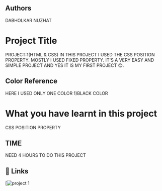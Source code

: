  ## Authors 
 DABHOLKAR NUZHAT 
# Project Title

PROJECT:1(HTML & CSS)
IN THIS PROJECT I USED THE CSS POSITION PROPERTY.
MOSTLY I USED FIXED PROPERTY. IT'S A VERY EASY AND SIMPLE PROJECT AND YES IT IS MY FIRST PROJECT 😊.

## Color Reference
 HERE I  USED ONLY ONE COLOR
 1)BLACK COLOR 

 # What you have learnt in this project
CSS POSITION PROPERTY 

## TIME
 NEED 4 HOURS TO DO THIS PROJECT

## 🔗 Links
[![project 1](https://project1a.netlify.app/)
